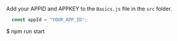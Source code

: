 Add your APPID and APPKEY to the `Basics.js` file in the `src` folder.

```javascript
  const appId = "YOUR_APP_ID";
  ```

$ npm run start
